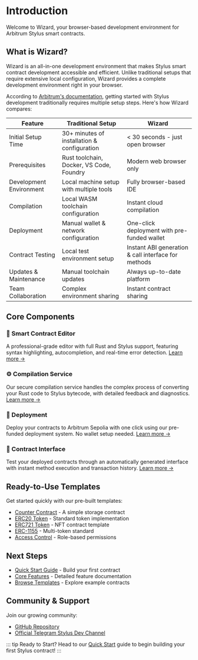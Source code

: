 # Introduction

Welcome to Wizard, your browser-based development environment for Arbitrum Stylus smart contracts.

## What is Wizard?

Wizard is an all-in-one development environment that makes Stylus smart contract development accessible and efficient. Unlike traditional setups that require extensive local configuration, Wizard provides a complete development environment right in your browser.

According to [Arbitrum's documentation](https://docs.arbitrum.io/stylus/quickstart), getting started with Stylus development traditionally requires multiple setup steps. Here's how Wizard compares:

<div class="comparison-table">

| Feature | Traditional Setup | Wizard |
|---------|-------------|---------|
| Initial Setup Time | 30+ minutes of installation & configuration | < 30 seconds - just open browser |
| Prerequisites | Rust toolchain, Docker, VS Code, Foundry | Modern web browser only |
| Development Environment | Local machine setup with multiple tools | Fully browser-based IDE |
| Compilation | Local WASM toolchain configuration | Instant cloud compilation |
| Deployment | Manual wallet & network configuration | One-click deployment with pre-funded wallet |
| Contract Testing | Local test environment setup | Instant ABI generation & call interface for methods |
| Updates & Maintenance | Manual toolchain updates | Always up-to-date platform |
| Team Collaboration | Complex environment sharing | Instant contract sharing |

</div>

## Core Components

### 📝 Smart Contract Editor
A professional-grade editor with full Rust and Stylus support, featuring syntax highlighting, autocompletion, and real-time error detection.
[Learn more →](/getting-started/features.html#📝-smart-contract-editor)

### ⚙️ Compilation Service
Our secure compilation service handles the complex process of converting your Rust code to Stylus bytecode, with detailed feedback and diagnostics.
[Learn more →](/getting-started/features.html#⚙️-compilation-service)

### 🚀 Deployment
Deploy your contracts to Arbitrum Sepolia with one click using our pre-funded deployment system. No wallet setup needed.
[Learn more →](/getting-started/features.html#🚀-deployment)

### 🔄 Contract Interface
Test your deployed contracts through an automatically generated interface with instant method execution and transaction history.
[Learn more →](/getting-started/features.html#🔄-contract-interface)

## Ready-to-Use Templates

Get started quickly with our pre-built templates:

- [Counter Contract](/templates/counter) - A simple storage contract
- [ERC20 Token](/templates/erc20) - Standard token implementation
- [ERC721 Token](/templates/erc721) - NFT contract template
- [ERC-1155](/templates/erc1155) - Multi-token standard
- [Access Control](/templates/access-control) - Role-based permissions

## Next Steps

- [Quick Start Guide](/getting-started/quick-start) - Build your first contract
- [Core Features](/getting-started/features) - Detailed feature documentation
- [Browse Templates](/templates/counter) - Explore example contracts

## Community & Support

Join our growing community:
- [GitHub Repository](https://github.com/tolgayayci/wizard)
- [Official Telegram Stylus Dev Channel](https://t.me/arbitrum_stylus)

::: tip Ready to Start?
Head to our [Quick Start](/getting-started/quick-start) guide to begin building your first Stylus contract!
:::
